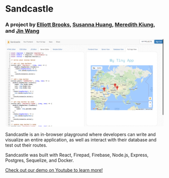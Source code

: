 

# Sandcastle
### A project by [Elliott Brooks](https://github.com/elliette), [Susanna Huang](https://github.com/susbuilding), [Meredith Kiung](https://github.com/mlkiung), and [Jin Wang](https://github.com/jw2340)

![Sandcastle App View](./public/sandcastle_app.png "Sandcastle App View")

Sandcastle is an in-browser playground where developers can write and visualize an entire application, as well as interact with their database and test out their routes.

Sandcastle was built with React, Firepad, Firebase, Node.js, Express, Postgres, Sequelize, and Docker.

[Check out our demo on Youtube to learn more!](https://www.youtube.com/watch?v=MSsxBJNM90E&feature=youtu.be)
